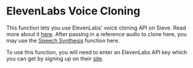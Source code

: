 # ElevenLabs Voice Cloning

This function lets you use ElevenLabs' voice cloning API on Sieve. Read more about it [here](https://docs.elevenlabs.io/voicelab/instant-voice-cloning). After passing in a reference audio to clone here, you may use the [Speech Synthesis](https://sievedata.com/functions/sieve/elevenlabs_text_to_speech) function here.

To use this function, you will need to enter an ElevenLabs API key which you can get by signing up on their [site](https://elevenlabs.io/).